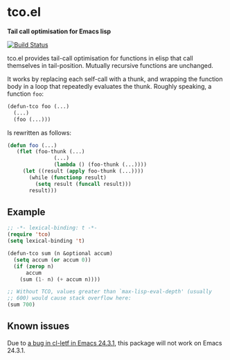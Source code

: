 # tco.el
**Tail call optimisation for Emacs lisp**

[![Build Status](https://travis-ci.org/Wilfred/tco.el.svg?branch=master)](https://travis-ci.org/Wilfred/tco.el)

tco.el provides tail-call optimisation for functions in elisp that
call themselves in tail-position. Mutually recursive functions are
unchanged.

It works by replacing each self-call with a thunk, and wrapping the
function body in a loop that repeatedly evaluates the thunk. Roughly
speaking, a function `foo`:

```lisp
(defun-tco foo (...)
  (...)
  (foo (...)))
```

Is rewritten as follows:

```lisp
(defun foo (...)
   (flet (foo-thunk (...)
               (...)
               (lambda () (foo-thunk (...))))
     (let ((result (apply foo-thunk (...))))
       (while (functionp result)
         (setq result (funcall result)))
       result)))
```

## Example

```lisp
;; -*- lexical-binding: t -*-
(require 'tco)
(setq lexical-binding 't)

(defun-tco sum (n &optional accum)
  (setq accum (or accum 0))
  (if (zerop n)
      accum
    (sum (1- n) (+ accum n))))

;; Without TCO, values greater than `max-lisp-eval-depth' (usually
;; 600) would cause stack overflow here:
(sum 700)
```

## Known issues

Due to
[a bug in cl-letf in Emacs 24.3.1](http://emacs.stackexchange.com/questions/3450/whats-the-correct-replacement-for-flet-on-new-emacsen#comment5015_3452),
this package will not work on Emacs 24.3.1.
